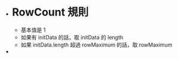 - # RowCount 規則
	- 基本值是 1
	- 如果有 initData 的話，取 initData 的 length
	- 如果 initData.length 超過 rowMaximum 的話，取 rowMaximum
-